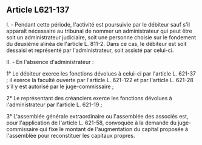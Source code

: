 Article L621-137
----
I. - Pendant cette période, l'activité est poursuivie par le débiteur sauf s'il
apparaît nécessaire au tribunal de nommer un administrateur qui peut être soit
un administrateur judiciaire, soit une personne choisie sur le fondement du
deuxième alinéa de l'article L. 811-2. Dans ce cas, le débiteur est soit
dessaisi et représenté par l'administrateur, soit assisté par celui-ci.

II. - En l'absence d'administrateur :

1° Le débiteur exerce les fonctions dévolues à celui-ci par l'article L. 621-37
; il exerce la faculté ouverte par l'article L. 621-122 et par l'article L.
621-28 s'il y est autorisé par le juge-commissaire ;

2° Le représentant des créanciers exerce les fonctions dévolues à
l'administrateur par l'article L. 621-19 ;

3° L'assemblée générale extraordinaire ou l'assemblée des associés est, pour
l'application de l'article L. 621-58, convoquée à la demande du juge-commissaire
qui fixe le montant de l'augmentation du capital proposée à l'assemblée pour
reconstituer les capitaux propres.
